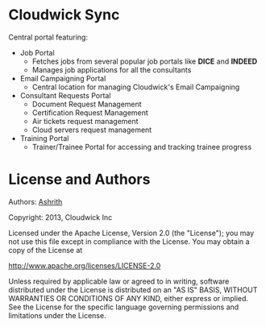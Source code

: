# Cloudwick Sync

Central portal featuring:

* Job Portal
  * Fetches jobs from several popular job portals like **DICE** and **INDEED**
  * Manages job applications for all the consultants
* Email Campaigning Portal
  * Central location for managing Cloudwick's Email Campaigning
* Consultant Requests Portal
  * Document Request Management
  * Certification Request Management
  * Air tickets request management
  * Cloud servers request management
* Training Portal
  * Trainer/Trainee Portal for accessing and tracking trainee progress

# License and Authors

Authors: [Ashrith](http://github.com/ashrithr)

Copyright: 2013, Cloudwick Inc

Licensed under the Apache License, Version 2.0 (the "License"); you may not use
this file except in compliance with the License. You may obtain a copy of the
License at

http://www.apache.org/licenses/LICENSE-2.0

Unless required by applicable law or agreed to in writing, software distributed
under the License is distributed on an "AS IS" BASIS, WITHOUT WARRANTIES OR
CONDITIONS OF ANY KIND, either express or implied. See the License for the
specific language governing permissions and limitations under the License.
